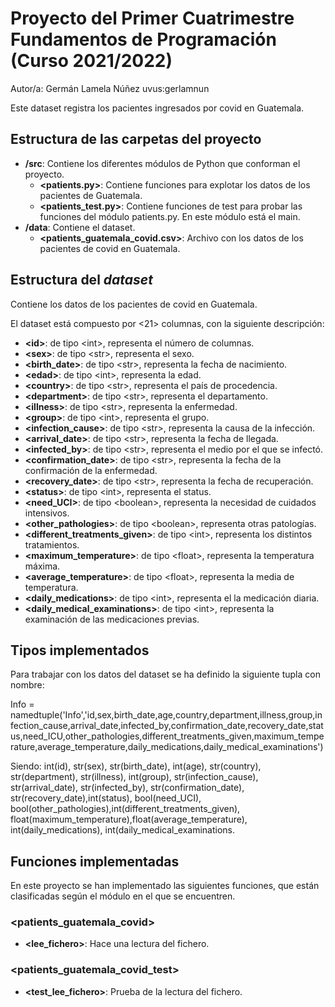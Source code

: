 # Proyecto del Primer Cuatrimestre Fundamentos de Programación (Curso  2021/2022)
Autor/a: Germán Lamela Núñez   uvus:gerlamnun

Este dataset registra los pacientes ingresados por covid en Guatemala.


## Estructura de las carpetas del proyecto

* **/src**: Contiene  los diferentes módulos de Python que conforman el proyecto.
  * **\<patients.py\>**: Contiene funciones para explotar los datos de los pacientes de Guatemala.
  * **\<patients_test.py\>**: Contiene funciones de test para probar las funciones del módulo patients.py. En este módulo está el main. 
* **/data**: Contiene el dataset.
    * **\<patients_guatemala_covid.csv\>**: Archivo con los datos de los pacientes de covid en Guatemala.
    
    
## Estructura del *dataset*

Contiene los datos de los pacientes de covid en Guatemala.

El dataset está compuesto por \<21\> columnas, con la siguiente descripción:

* **\<id>**: de tipo \<int\>, representa el número de columnas.
* **\<sex>**: de tipo \<str\>, representa el sexo.
* **\<birth_date>**: de tipo \<str\>, representa la fecha de nacimiento.
* **\<edad>**: de tipo \<int\>, representa la edad.
* **\<country>**: de tipo \<str\>, representa el país de procedencia.
* **\<department>**: de tipo \<str\>, representa el departamento.
* **\<illness>**: de tipo \<str\>, representa la enfermedad.
* **\<group>**: de tipo \<int\>, representa el grupo.
* **\<infection_cause>**: de tipo \<str\>, representa la causa de la infección.
* **\<arrival_date>**: de tipo \<str\>, representa la fecha de llegada.
* **\<infected_by>**: de tipo \<str\>, representa el medio por el que se infectó.
* **\<confirmation_date>**: de tipo \<str\>, representa la fecha de la confirmación de la enfermedad.
* **\<recovery_date>**: de tipo \<str\>, representa la fecha de recuperación.
* **\<status>**: de tipo \<int\>, representa el status.
* **\<need_UCI>**: de tipo \<boolean\>, representa la necesidad de cuidados intensivos.
* **\<other_pathologies>**: de tipo \<boolean\>, representa otras patologías.
* **\<different_treatments_given>**: de tipo \<int\>, representa los distintos tratamientos.
* **\<maximum_temperature>**: de tipo \<float\>, representa la temperatura máxima.
* **\<average_temperature>**: de tipo \<float\>, representa la media de temperatura.
* **\<daily_medications>**: de tipo \<int\>, representa el la medicación diaria.
* **\<daily_medical_examinations>**: de tipo \<int\>, representa la examinación de las medicaciones previas.



## Tipos implementados

Para trabajar con los datos del dataset se ha definido la siguiente tupla con nombre: 

Info = namedtuple('Info','id,sex,birth_date,age,country,department,illness,group,infection_cause,arrival_date,infected_by,confirmation_date,recovery_date,status,need_ICU,other_pathologies,different_treatments_given,maximum_temperature,average_temperature,daily_medications,daily_medical_examinations')

Siendo: int(id), str(sex), str(birth_date), int(age), str(country), str(department), str(illness), int(group), str(infection_cause), 
        str(arrival_date), str(infected_by), str(confirmation_date), str(recovery_date),int(status), bool(need_UCI), bool(other_pathologies),int(different_treatments_given), float(maximum_temperature),float(average_temperature), int(daily_medications), int(daily_medical_examinations.



## Funciones implementadas
En este proyecto se han implementado las siguientes funciones, que están clasificadas según el módulo en el que se encuentren.

### \<patients_guatemala_covid\>

* **<lee_fichero>**: Hace una lectura del fichero.


### \<patients_guatemala_covid_test\>

* **<test_lee_fichero>**: Prueba de la lectura del fichero.

